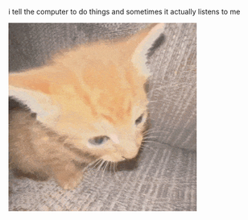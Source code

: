 i tell the computer to do things and sometimes it actually listens to me
<!--START_SECTION:update_image-->
<img src=https://raw.githubusercontent.com/sneakykestrel/sneakykestrel/main/.github/images/stinky-loser.gif height="" width="" align=left alt=kitty />
<!--END_SECTION:update_image-->

